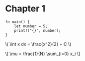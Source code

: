 # Chapter 1

```rust,editable
fn main() {
    let number = 5;
    print!("{}", number);
}
```

\\( \int x dx = \frac{x^2}{2} + C \\)

\\[ \mu = \frac{1}{N} \sum_{i=0} x_i \\]
